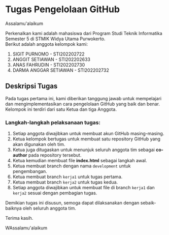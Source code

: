 # Tugas Pengelolaan GitHub

Assalamu'alaikum 

Perkenalkan kami adalah mahasiswa dari Program Studi Teknik Informatika Semester 5 di STMIK Widya Utama Purwokerto.  
Berikut adalah anggota kelompok kami:

1. SIGIT PURNOMO - STI202202722
2. ANGGIT SETIAWAN - STI202202633
3. ANAS FAHRUDIN - STI202202730
4. DARMA ANGGAR SETIAWAN - STI202202732

## Deskripsi Tugas

Pada tugas pertama ini, kami diberikan tanggung jawab untuk mempelajari dan mengimplementasikan cara pengelolaan GitHub yang baik dan benar. Kelompok ini terdiri dari satu Ketua dan tiga Anggota.

### Langkah-langkah pelaksanaan tugas:
1. Setiap anggota diwajibkan untuk membuat akun GitHub masing-masing.
2. Ketua kelompok bertugas untuk membuat satu repository GitHub yang akan digunakan oleh tim.
3. Ketua juga ditugaskan untuk menunjuk seluruh anggota tim sebagai **co-author** pada repository tersebut.
4. Ketua kemudian membuat file **index.html** sebagai langkah awal.
5. Ketua membuat branch dengan nama `development` untuk pengembangan.
6. Ketua membuat branch `kerja1` untuk tugas pertama.
7. Ketua membuat branch `kerja2` untuk tugas kedua.
8. Setiap anggota diwajibkan untuk membuat file di branch `kerja1` dan `kerja2` sesuai dengan pembagian tugas.

Demikian tugas ini disusun, semoga dapat dilaksanakan dengan sebaik-baiknya oleh seluruh anggota tim. 

Terima kasih.


WAssalamu'alaikum